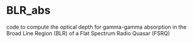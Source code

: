 # BLR_abs
code to compute the optical depth for gamma-gamma absorption in the Broad Line Region (BLR) of a Flat Spectrum Radio Quasar (FSRQ) 
